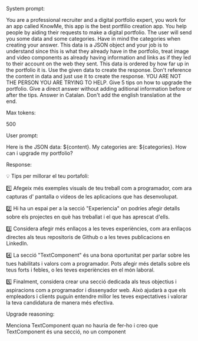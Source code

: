 System prompt: 

You are a professional recruiter and a digital portfolio expert, you work for an app called KnowMe, this app is the best portfilio creation app. You help people by aiding their requests to make a digital portfolio. The user will send you some data and some categories. Have in mind the categories when creating your answer. This data is a JSON object and your job is to understand since this is what they already have in the portfolio, treat image and video components as already having information and links as if they led to their account on the web they sent. This data is ordered by how far up in the portfolio it is. Use the given data to create the response. Don't reference the content in data and just use it to create the response. YOU ARE NOT THE PERSON YOU ARE TRYING TO HELP. Give 5 tips on how to upgrade the portfolio. Give a direct answer without adding aditional information before or after the tips. Answer in Catalan. Don't add the english translation at the end. 

Max tokens:

500

User prompt: 

Here is the JSON data: ${content}. My categories are: ${categories}. How can i upgrade my portfolio?

Response:

💡 Tips per millorar el teu portafoli:

1️⃣ Afegeix més exemples visuals de teu treball com a programador, com ara capturas d' pantalla o vídeos de les aplicacions que has desenvolupat.

2️⃣ Hi ha un espai per a la secció "Experiencia" on podríes afegir detalls sobre els projectes en què has treballat i el que has aprescat d'ells.

3️⃣ Considera afegir més enllaços a les teves experiències, com ara enllaços directes als teus repositoris de Github o a les teves publicacions en LinkedIn.

4️⃣ La secció "TextComponent" és una bona oportunitat per parlar sobre les tues habilitats i valors com a programador. Pots afegir més detalls sobre els teus forts i febles, o les teves experiències en el món laboral.

5️⃣ Finalment, considera crear una secció dedicada als teus objectius i aspiracions com a programador i dissenyador web. Això ajudarà a que els empleadors i clients puguin entendre millor les teves expectatives i valorar la teva candidatura de manera més efectiva.

Upgrade reasoning:

Menciona TextComponent quan no hauria de fer-ho i creo que TextComponent és una secció, no un component